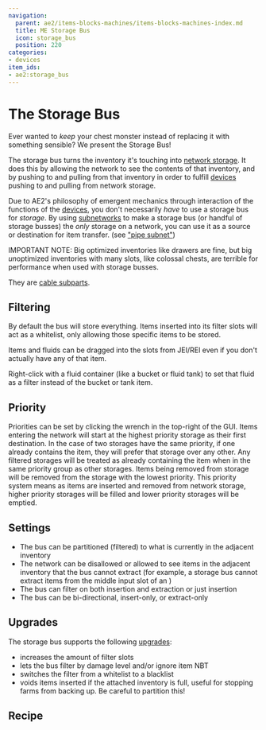 ```yaml
---
navigation:
  parent: ae2/items-blocks-machines/items-blocks-machines-index.md
  title: ME Storage Bus
  icon: storage_bus
  position: 220
categories:
- devices
item_ids:
- ae2:storage_bus
---
```


# The Storage Bus

<GameScene zoom="8" background="transparent">
<ImportStructure src="../assets/blocks/storage_bus.snbt" />
</GameScene>

Ever wanted to *keep* your chest monster instead of replacing it with something sensible? We present the Storage Bus!

The storage bus turns the inventory it's touching into [network storage](../ae2-mechanics/import-export-storage.md).
It does this by allowing the network to see the contents of that inventory, and by pushing to and pulling from that
inventory in order to fulfill [devices](../ae2-mechanics/devices.md) pushing to and pulling from network storage.

Due to AE2's philosophy of emergent mechanics through interaction of the functions of the [devices](../ae2-mechanics/devices.md), you don't
necessarily *have* to use a storage bus for *storage*. By using [subnetworks](../ae2-mechanics/subnetworks.md)
to make a storage bus (or handful of storage busses) the *only* storage on a network, you can use it as a source or destination
for item transfer. (see ["pipe subnet"](../example-setups/pipe-subnet.md))

IMPORTANT NOTE: Big optimized inventories like drawers are fine, but big *un*optimized inventories with many slots, like
colossal chests, are terrible for performance when used with storage busses.

They are [cable subparts](../ae2-mechanics/cable-subparts.md).

## Filtering

By default the bus will store everything. Items inserted into its filter slots will act as a whitelist, only
allowing those specific items to be stored.

Items and fluids can be dragged into the slots from JEI/REI even if you don't actually have any of that item.

Right-click with a fluid container (like a bucket or fluid tank) to set that fluid as a filter instead of the bucket or tank item.

## Priority

Priorities can be set by clicking the wrench in the top-right of the GUI.
Items entering the network will start at the highest priority storage as
their first destination. In the case of two storages have the same priority,
if one already contains the item, they will prefer that storage over any
other. Any filtered storages will be treated as already containing the item
when in the same priority group as other storages. Items being removed from storage will
be removed from the storage with the lowest priority. This priority system means as items are inserted and removed
from network storage, higher priority storages will be filled and lower priority storages will be emptied.

## Settings

*   The bus can be partitioned (filtered) to what is currently in the adjacent inventory
*   The network can be disallowed or allowed to see items in the adjacent inventory that the bus cannot extract
    (for example, a storage bus cannot extract items from the middle input slot of an <ItemLink id="inscriber" />)
*   The bus can filter on both insertion and extraction or just insertion
*   The bus can be bi-directional, insert-only, or extract-only

## Upgrades

The storage bus supports the following [upgrades](upgrade_cards.md):

*   <ItemLink id="capacity_card" /> increases the amount of filter slots
*   <ItemLink id="fuzzy_card" /> lets the bus filter by damage level and/or ignore item NBT
*   <ItemLink id="inverter_card" /> switches the filter from a whitelist to a blacklist
*   <ItemLink id="void_card" /> voids items inserted if the attached inventory is full, useful for stopping farms from backing up. Be careful to partition this!

## Recipe

<RecipeFor id="storage_bus" />
